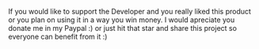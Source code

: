 If you would like to support the Developer and you really liked this product or you plan on using it in a way you win money.
I would apreciate you donate me in my Paypal :) or just hit that star and share this project so everyone can benefit from it :)
